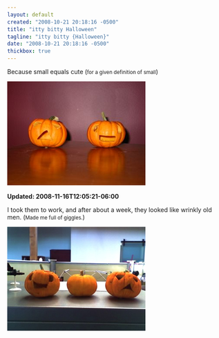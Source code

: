 ```yaml
---
layout: default
created: "2008-10-21 20:18:16 -0500"
title: "itty bitty Halloween"
tagline: "itty bitty {Halloween}"
date: "2008-10-21 20:18:16 -0500"
thickbox: true
---
```



Because small equals cute (<small>for a given definition of small</small>)

<a href="/images/pumpkin2008m.jpg" class="thickbox"><img src="/images/pumpkin2008s.jpg"/></a>

**Updated: 2008-11-16T12:05:21-06:00** 

I took them to work, and after about a week, they looked like wrinkly old men.  (<small>Made me full of giggles.</small>)

<a href="/images/pumpkin2008-old.jpg" class="thickbox"><img src="/images/pumpkin2008-olds.jpg"/></a>

